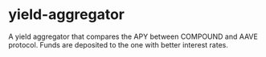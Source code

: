 # yield-aggregator
A yield aggregator that compares the APY between COMPOUND and AAVE protocol. Funds are deposited to the one with better interest rates.
